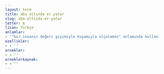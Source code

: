 ```yaml
---
layout: term
title: aba altında er yatar
slug: aba-altinda-er-yatar
letter: A
lisan: Türkçe
anlamlar:
- '"bir insanın değeri giyimiyle kuşamıyla ölçülemez" anlamında kullanılan bir söz'
ozellikler:
- - ''
ornekler:
- - ''
orneklerkaynak:
- - ''
---
```

